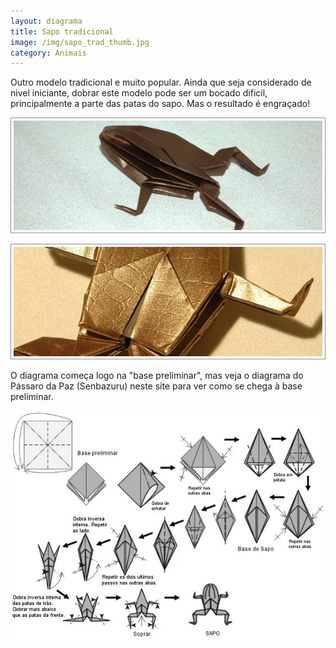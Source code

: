 ```yaml
---
layout: diagrama
title: Sapo tradicional
image: /img/sapo_trad_thumb.jpg
category: Animais
---
```


Outro modelo tradicional e muito popular. Ainda que seja considerado de nivel iniciante, dobrar este modelo pode ser um bocado dificil, principalmente a parte das patas do sapo. Mas o resultado é engraçado! 

![Sapo tradicional](/img/sapo_trad.jpg)

![Sapo tradicional](/img/img_32.jpg)

O diagrama começa logo na "base preliminar", mas veja o diagrama do Pássaro da Paz (Senbazuru) neste site para ver como se chega à base preliminar.

![Diagrama sapo tradicional](/img/sapo_dia.jpg)